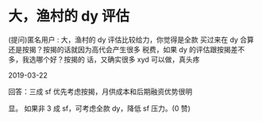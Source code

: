 # 大，渔村的 dy 评估

(提问)匿名用户 : 大，渔村的 dy 评估比较给力，你觉得是全款 买过来在 dy 合算还是按揭？按揭的话就因为高代会产生很多 税费，如果 dy 的评估跟按揭差不多，我选哪个好？按揭的 话，又确实很多 xyd 可以做，真头疼

2019-03-22

回答：三成 sf 优先考虑按揭，月供成本和后期融资优势很明

显。 如果非 3 成 sf，可考虑全款 dy，降低 sf 压力。(0 赞)
